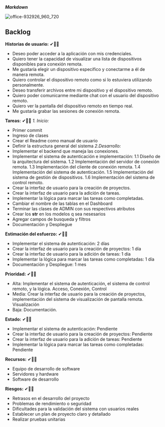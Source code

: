 
***Markdown***


![office-932926_960_720](https://github.com/abm9287/pruebaredmi/assets/49075053/ebd3713e-a0f1-4f1e-9261-60ca9042f667)


## Backlog 

**Historias de usuario:** ✔👨‍💻

* Deseo poder acceder a la aplicación con mis credenciales.
* Quiero tener la capacidad de visualizar una lista de dispositivos disponibles para conexión remota.
* Me gustaría elegir un dispositivo específico y conectarme a él de manera remota.
* Quiero controlar el dispositivo remoto como si lo estuviera utilizando personalmente.
* Deseo transferir archivos entre mi dispositivo y el dispositivo remoto.
* Quiero poder comunicarme mediante chat con el usuario del dispositivo remoto.
* Quiero ver la pantalla del dispositivo remoto en tiempo real.
* Me gustaría grabar las sesiones de conexión remota.

**Tareas:** ✔👨‍💻
*1. Inicio:*
   * Primer commit
   * Ingreso de clases
   * Crear el Readme como manual de usuario
   * Definir la estructura general del sistema
*2.Desarrollo:*
   * Implementar el backend que maneja las conexiones.
   * Implementar el sistema de autenticación e implementación:
        1.1 Diseño de la arquitectura del sistema.
        1.2 Implementación del servidor de conexión remota.
        1.3 Implementación del cliente de conexión remota.
        1.4 Implementación del sistema de autenticación.
        1.5 Implementación del sistema de gestión de dispositivos.
        1.6 Implementación del sistema de control remoto.
   * Crear la interfaz de usuario para la creación de proyectos.
   * Crear la interfaz de usuario para la adición de tareas.
   * Implementar la lógica para marcar las tareas como completadas.
   * Cambiar el nombre de las tablas en el Dashboard
   * Terminar las clases de ADMIN con sus respectivos atributos
   * Crear los __str__ en los modelos q sea nesesarios
   * Agregar campos de busqueda y filtros
   * Documentación y Despliegue

**Estimación del esfuerzo:** ✔👨‍💻

* Implementar el sistema de autenticación: 2 días
* Crear la interfaz de usuario para la creación de proyectos: 1 día
* Crear la interfaz de usuario para la adición de tareas: 1 día
* Implementar la lógica para marcar las tareas como completadas: 1 día
* Documentación y Despliegue: 1 mes

**Prioridad:** ✔👨‍💻

* Alta: Implementar el sistema de autenticación, el sistema de control remoto, y la lógica. Acceso, Conexión, Control
* Media: Crear la interfaz de usuario para la creación de proyectos, implementación del sistema de visualización de pantalla remota. Visualización
* Baja: Documentación.
  
**Estado:** ✔👨‍💻

* Implementar el sistema de autenticación: Pendiente
* Crear la interfaz de usuario para la creación de proyectos: Pendiente
* Crear la interfaz de usuario para la adición de tareas: Pendiente
* Implementar la lógica para marcar las tareas como completadas: Pendiente

**Recursos:** ✔👨‍💻

* Equipo de desarrollo de software
* Servidores y hardware
* Software de desarrollo

**Riesgos:** ✔👨‍💻

* Retrasos en el desarrollo del proyecto
* Problemas de rendimiento o seguridad
* Dificultades para la validación del sistema con usuarios reales
* Establecer un plan de proyecto claro y detallado
* Realizar pruebas unitarias

